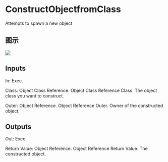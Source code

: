 # ConstructObjectfromClass

Attempts to spawn a new object

## 图示

![]($-20221218-19052239.png)

## Inputs

In: Exec.

Class: Object Class Reference. Object Class Reference Class. The object class you want to construct.

Outer: Object Reference. Object Reference Outer. Owner of the constructed object.  

## Outputs

Out: Exec.

Return Value: Object Reference. Object Reference Return Value. The constructed object.

